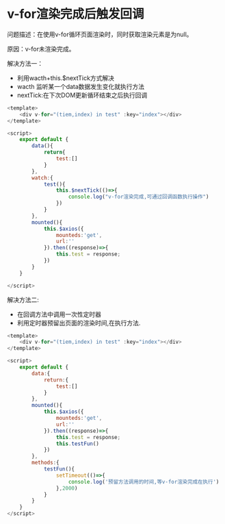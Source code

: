 # v-for渲染完成后触发回调

问题描述：在使用v-for循环页面渲染时，同时获取渲染元素是为null。

原因：v-for未渲染完成。

解决方法一：

- 利用wacth+this.$nextTick方式解决
- wacth 监听某一个data数据发生变化就执行方法
- nextTick:在下次DOM更新循环结束之后执行回调

```javascript
<template>
    <div v-for="(tiem,index) in test" :key="index"></div>
</template>

<script>
    export default {
        data(){
            return{
                test:[]
            }
        },
        watch:{
            test(){
                this.$nextTick(()=>{
                    console.log("v-for渲染完成,可通过回调函数执行操作")
                })
            }
        },
        mounted(){
            this.$axios({
                mounteds:'get',
                url:''
            }).then((response)=>{
                this.test = response;
            })
        }
    }

</script>
```

解决方法二:

- 在回调方法中调用一次性定时器
- 利用定时器预留出页面的渲染时间,在执行方法.

```javascript
<template>
    <div v-for="(tiem,index) in test" :key="index"></div>
</template>

<script>
    export default {
        data:{
            return:{
                test:[]
            }
        },
        mounted(){
            this.$axios({
                mounteds:'get',
                url:''
            }).then((response)=>{
                this.test = response;
                this.testFun()
            })
        },
        methods:{
            testFun(){
                setTimeout(()=>{
                    console.log('预留方法调用的时间,等v-for渲染完成在执行')
                },2000)
            }
        }
    }
</script>
```

